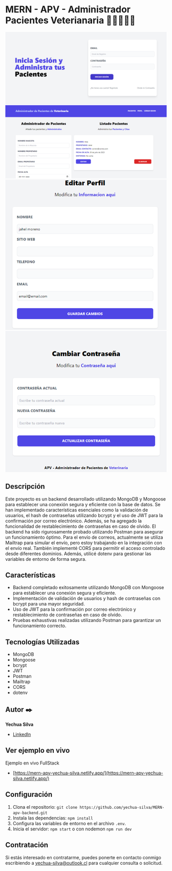 <h1>MERN - APV - Administrador Pacientes Veterianaria  🐕‍🦺🐶🧑‍⚕️</h1>
<img src="./img/1.png" alt="inicio de sesion">
<img src="./img/2.png" alt="administrador de pacientes">
<img src="./img/3.png" alt="editar perfil">
<img src="./img/4.png" alt="cambiar constraseña">

## Descripción 
Este proyecto es un backend desarrollado utilizando MongoDB y Mongoose para establecer una conexión segura y eficiente con la base de datos. Se han implementado características esenciales como la validación de usuarios, el hash de contraseñas utilizando bcrypt y el uso de JWT para la confirmación por correo electrónico. Además, se ha agregado la funcionalidad de restablecimiento de contraseñas en caso de olvido. El backend ha sido rigurosamente probado utilizando Postman para asegurar un funcionamiento óptimo.
Para el envío de correos, actualmente se utiliza Mailtrap para simular el envío, pero estoy trabajando en la integración con el envío real. También implementé CORS para permitir el acceso controlado desde diferentes dominios. Además, utilicé dotenv para gestionar las variables de entorno de forma segura.
## Características
- Backend completado exitosamente utilizando MongoDB con Mongoose para establecer una conexión segura y eficiente.
- Implementación de validación de usuarios y hash de contraseñas con bcrypt para una mayor seguridad.
- Uso de JWT para la confirmación por correo electrónico y restablecimiento de contraseñas en caso de olvido.
- Pruebas exhaustivas realizadas utilizando Postman para garantizar un funcionamiento correcto.

## Tecnologías Utilizadas
- MongoDB
- Mongoose
- bcrypt
- JWT
- Postman
- Mailtrap
- CORS
- dotenv

## Autor ✒️
**Yechua Silva**

* [LinkedIn](https://www.linkedin.com/in/yechua-silva/)

## Ver ejemplo en vivo 
Ejemplo en vivo FullStack
- [https://mern-apv-yechua-silva.netlify.app/](https://mern-apv-yechua-silva.netlify.app/)

## Configuración

1. Clona el repositorio: `git clone https://github.com/yechua-silva/MERN-apv-backend.git`
2. Instala las dependencias: `npm install`
3. Configura las variables de entorno en el archivo `.env`.
4. Inicia el servidor: `npm start`  o con nodemon `npm run dev`
  
## Contratación
Si estás interesado en contratarme, puedes ponerte en contacto conmigo escribiendo a yechua-silva@outlook.cl para cualquier consulta o solicitud.
